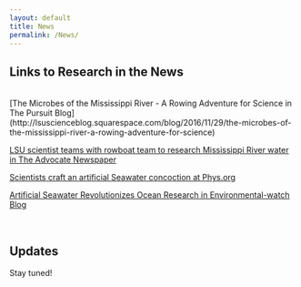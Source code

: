 ```yaml
---
layout: default
title: News
permalink: /News/
---
```


<h2>Links to Research in the News</h2>
<br>
[The Microbes of the Mississippi River - A Rowing Adventure for Science in The Pursuit Blog](http://lsuscienceblog.squarespace.com/blog/2016/11/29/the-microbes-of-the-mississippi-river-a-rowing-adventure-for-science)

[LSU scientist teams with rowboat team to research Mississippi River water in The Advocate Newspaper](http://www.theadvocate.com/baton_rouge/entertainment_life/article_b7d86caa-b673-11e6-9b3d-e3d431615c66.html)

[Scientists craft an artificial Seawater concoction at Phys.org](https://phys.org/news/2016-06-scientists-craft-artificial-seawater-concoction.html)

[Artificial Seawater Revolutionizes Ocean Research in Environmental-watch Blog](http://www.environmental-watch.com/2016/06/15/artificial-seawater-revolutionizes-ocean-research/)

<br>
<h2>Updates</h2>
Stay tuned!

